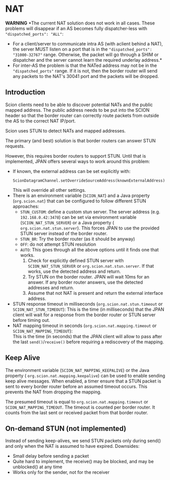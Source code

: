 # NAT

**WARNING** *The current NAT solution does not work in all cases. These problems will disappear
if an AS becomes fully dispatcher-less with `"dispatched_ports": "ALL"`:

* For a client/server to communicate intra AS (with aclient behind a NAT), the server MUST listen on
  a port that is in the
  `"dispatched_ports": "31000-32767"` range. Otherwise, the packet will go through a SHIM or
  dispatcher and the server cannot learn the required underlay address.*
* For inter-AS the problem is that the NATed address may not be in the `"dispatched_ports"` range.
  If it is not, then the border router will send any packets to the NAT's 30041 port and the packets
  will be dropped.

## Introduction

Scion clients need to be able to discover potential NATs and the public mapped address.
The public address needs to be put into the SCION header so that the border router can
correctly route packets from outside the AS to the correct NAT IP/port.

Scion uses STUN to detect NATs and mapped addresses.

The primary (and best) solution is that border routers can answer STUN requests.

However, this requires border routers to support STUN. Until that is implemented, JPAN offers
several ways to work around this problem:

- If known, the external address can be set explicitly with:
  ```
  ScionDatagramChannel.setOverrideSourceAddress(knownExternalAddress);
  ```
  This will override all other settings.
- There is an environment variable (`SCION_NAT`) and a Java property (`org.scion.nat`) that
  can be configured to follow different STUN approaches:
    - `STUN_CUSTOM`: define a custom stun server. The server address (e.g. `192.168.0.42:3478`) can
      be set via environment variable (`SCION_NAT_STUN_SERVER`) or a Java property (
      `org.scion.nat.stun.server`).
      This forces JPAN to use the provided STUN server instead of the border router.
    - `STUN_BR`: Try the border router (as it should be anyway)
    - `OFF`: do not attempt STUN resolution
    - `AUTO`: This goes through all the above options until it finds one that works.
        1. Check for explicitly defined STUN server with `SCION_NAT_STUN_SERVER` or
           `org.scion.nat.stun.server`. If that works, use the detected address and return.
        2. Try STUN on the border router. JPAN will wait 10ms for an answer. If any border router
           answers, use the detected addresses and return.
        3. Assume that not NAT is present and return the external interface address.
- STUN response timeout in milliseconds (`org.scion.nat.stun.timeout` or `SCION_NAT_STUN_TIMEOUT`):
  This is the time (in milliseconds) that the JPAN client will wait for a response from the
  border router or STUN server before timing out.
- NAT mapping timeout in seconds (`org.scion.nat.mapping.timeout` or `SCION_NAT_MAPPING_TIMEOUT`):  
  This is the time (in seconds) that the JPAN client will allow to pass after the last
  `send()`/`receive()` before requiring a rediscovery of the mapping.

## Keep Alive

The environment variable (`SCION_NAT_MAPPING_KEEPALIVE`) or the Java property (
`org.scion.nat.mapping.keepalive`) can be used to enable sending keep alive messages.
When enabled, a timer ensure that a STUN packet is sent to every border router
before an assumed timeout occurs. This prevents the NAT from dropping the mapping.

The presumed timeout is equal to `org.scion.nat.mapping.timeout` or `SCION_NAT_MAPPING_TIMEOUT`.
The timeout is counted per border router. It counts from the last sent or received packet from that
border router.

## On-demand STUN (not implemented)

Instead of sending keep-alives, we send STUN packets only during send() and only when the NAT is
assumed to have expired.
Downsides:

- Small delay before sending a packet
- Quite hard to implement, the receive() may be blocked, and may be unblocked() at any time
- Works only for the sender, not for the receiver
